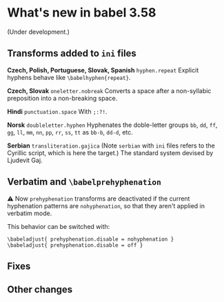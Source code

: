 # What's new in babel 3.58

(Under development.)

## Transforms added to `ini` files

**Czech, Polish, Portuguese, Slovak, Spanish** `hyphen.repeat` Explicit hyphens behave like `\babelhyphen{repeat}`.

**Czech, Slovak** `oneletter.nobreak` Converts a space after a non-syllabic preposition into a non-breaking space.

**Hindi** `punctuation.space` With `;:?!`.


**Norsk** `doubleletter.hyphen` Hyphenates the doble-letter groups `bb`, `dd`, `ff`, `gg`, `ll`, `mm`, `nn`, `pp`, `rr`, `ss`, `tt` as `bb-b`, `dd-d`, etc.

**Serbian** `transliteration.gajica` (Note `serbian` with `ini` files refers to the Cyrillic script, which is here the target.) The standard system devised by Ljudevit Gaj. 

## Verbatim and `\babelprehyphenation`

⚠ Now `prehyphenation` transforms are deactivated if the current
hyphenation patterns are `nohyphenation`, so that they aren't applied in verbatim mode.

This behavior can be switched with:
```
\babeladjust{ prehyphenation.disable = nohyphenation }
\babeladjust{ prehyphenation.disable = off }
```

## Fixes

## Other changes


